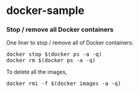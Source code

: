 # docker-sample

### Stop / remove all Docker containers

One liner to stop / remove all of Docker containers:

<pre>docker stop $(docker ps -a -q)
docker rm $(docker ps -a -q)</pre>


To delete all the images,

<pre>docker rmi -f $(docker images -a -q)</pre>
